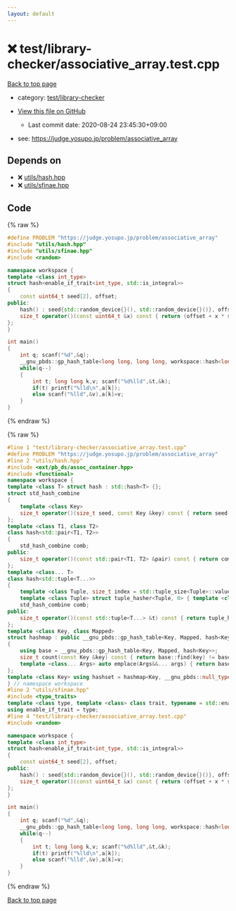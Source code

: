 ```yaml
---
layout: default
---
```


<!-- mathjax config similar to math.stackexchange -->
<script type="text/javascript" async
  src="https://cdnjs.cloudflare.com/ajax/libs/mathjax/2.7.5/MathJax.js?config=TeX-MML-AM_CHTML">
</script>
<script type="text/x-mathjax-config">
  MathJax.Hub.Config({
    TeX: { equationNumbers: { autoNumber: "AMS" }},
    tex2jax: {
      inlineMath: [ ['$','$'] ],
      processEscapes: true
    },
    "HTML-CSS": { matchFontHeight: false },
    displayAlign: "left",
    displayIndent: "2em"
  });
</script>

<script type="text/javascript" src="https://cdnjs.cloudflare.com/ajax/libs/jquery/3.4.1/jquery.min.js"></script>
<script src="https://cdn.jsdelivr.net/npm/jquery-balloon-js@1.1.2/jquery.balloon.min.js" integrity="sha256-ZEYs9VrgAeNuPvs15E39OsyOJaIkXEEt10fzxJ20+2I=" crossorigin="anonymous"></script>
<script type="text/javascript" src="../../../assets/js/copy-button.js"></script>
<link rel="stylesheet" href="../../../assets/css/copy-button.css" />


# :x: test/library-checker/associative_array.test.cpp

<a href="../../../index.html">Back to top page</a>

* category: <a href="../../../index.html#8a40f8ed03f4cdb6c2fe0a2d4731a143">test/library-checker</a>
* <a href="{{ site.github.repository_url }}/blob/master/test/library-checker/associative_array.test.cpp">View this file on GitHub</a>
    - Last commit date: 2020-08-24 23:45:30+09:00


* see: <a href="https://judge.yosupo.jp/problem/associative_array">https://judge.yosupo.jp/problem/associative_array</a>


## Depends on

* :x: <a href="../../../library/utils/hash.hpp.html">utils/hash.hpp</a>
* :x: <a href="../../../library/utils/sfinae.hpp.html">utils/sfinae.hpp</a>


## Code

<a id="unbundled"></a>
{% raw %}
```cpp
#define PROBLEM "https://judge.yosupo.jp/problem/associative_array"
#include "utils/hash.hpp"
#include "utils/sfinae.hpp"
#include <random>

namespace workspace {
template <class int_type>
struct hash<enable_if_trait<int_type, std::is_integral>>
{
    const uint64_t seed[2], offset;
public:
    hash() : seed{std::random_device{}(), std::random_device{}()}, offset{std::random_device{}()} {}
    size_t operator()(const uint64_t &x) const { return (offset + x * seed[0] + (x >> 32) * seed[1]) >> 32; }
};
}

int main()
{
    int q; scanf("%d",&q);
    __gnu_pbds::gp_hash_table<long long, long long, workspace::hash<long long>> a;
    while(q--)
    {
        int t; long long k,v; scanf("%d%lld",&t,&k);
        if(t) printf("%lld\n",a[k]);
        else scanf("%lld",&v),a[k]=v;
    }
}

```
{% endraw %}

<a id="bundled"></a>
{% raw %}
```cpp
#line 1 "test/library-checker/associative_array.test.cpp"
#define PROBLEM "https://judge.yosupo.jp/problem/associative_array"
#line 2 "utils/hash.hpp"
#include <ext/pb_ds/assoc_container.hpp>
#include <functional>
namespace workspace {
template <class T> struct hash : std::hash<T> {};
struct std_hash_combine
{
    template <class Key>
    size_t operator()(size_t seed, const Key &key) const { return seed ^ (std::hash<Key>()(key) + 0x9e3779b9 + (seed << 6) + (seed >> 2)); }
};
template <class T1, class T2>
class hash<std::pair<T1, T2>>
{
    std_hash_combine comb;
public:
    size_t operator()(const std::pair<T1, T2> &pair) const { return comb(comb(0, pair.first), pair.second); }
};
template <class... T>
class hash<std::tuple<T...>>
{
    template <class Tuple, size_t index = std::tuple_size<Tuple>::value - 1> struct tuple_hasher { template <class Comb> static size_t apply(size_t seed, const Tuple &t, Comb comb = Comb()) { return comb(tuple_hasher<Tuple, index - 1>::apply(seed, t, comb), std::get<index>(t)); } };
    template <class Tuple> struct tuple_hasher<Tuple, 0> { template <class Comb> static size_t apply(size_t seed, const Tuple &t, Comb comb = Comb()) { return comb(seed, std::get<0>(t)); } };
    std_hash_combine comb;
public:
    size_t operator()(const std::tuple<T...> &t) const { return tuple_hasher<std::tuple<T...>>::apply(0, t, comb); }
};
template <class Key, class Mapped>
struct hashmap : public __gnu_pbds::gp_hash_table<Key, Mapped, hash<Key>>
{
    using base = __gnu_pbds::gp_hash_table<Key, Mapped, hash<Key>>;
    size_t count(const Key &key) const { return base::find(key) != base::end(); }
    template <class... Args> auto emplace(Args&&... args) { return base::insert(typename base::value_type(args...)); }
};
template <class Key> using hashset = hashmap<Key, __gnu_pbds::null_type>;
} // namespace workspace
#line 2 "utils/sfinae.hpp"
#include <type_traits>
template <class type, template <class> class trait, typename = std::enable_if_t<trait<type>::value, void>>
using enable_if_trait = type;
#line 4 "test/library-checker/associative_array.test.cpp"
#include <random>

namespace workspace {
template <class int_type>
struct hash<enable_if_trait<int_type, std::is_integral>>
{
    const uint64_t seed[2], offset;
public:
    hash() : seed{std::random_device{}(), std::random_device{}()}, offset{std::random_device{}()} {}
    size_t operator()(const uint64_t &x) const { return (offset + x * seed[0] + (x >> 32) * seed[1]) >> 32; }
};
}

int main()
{
    int q; scanf("%d",&q);
    __gnu_pbds::gp_hash_table<long long, long long, workspace::hash<long long>> a;
    while(q--)
    {
        int t; long long k,v; scanf("%d%lld",&t,&k);
        if(t) printf("%lld\n",a[k]);
        else scanf("%lld",&v),a[k]=v;
    }
}

```
{% endraw %}

<a href="../../../index.html">Back to top page</a>

